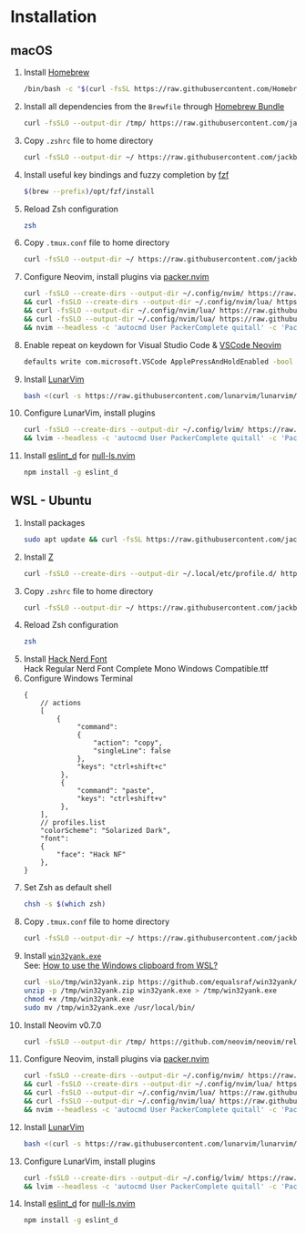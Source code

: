 # Installation

## macOS
1. Install [Homebrew](https://brew.sh/)
   ```bash
   /bin/bash -c "$(curl -fsSL https://raw.githubusercontent.com/Homebrew/install/HEAD/install.sh)"
   ```
2. Install all dependencies from the `Brewfile` through [Homebrew Bundle](https://docs.brew.sh/Manpage#bundle-subcommand)
   ```bash
   curl -fsSLO --output-dir /tmp/ https://raw.githubusercontent.com/jackblackevo/dotfiles/master/macOS/Brewfile && brew bundle --file /tmp/Brewfile && rm /tmp/Brewfile
   ```
3. Copy `.zshrc` file to home directory
   ```bash
   curl -fsSLO --output-dir ~/ https://raw.githubusercontent.com/jackblackevo/dotfiles/master/macOS/.zshrc
   ```
4. Install useful key bindings and fuzzy completion by [fzf](https://github.com/junegunn/fzf#using-homebrew)
   ```bash
   $(brew --prefix)/opt/fzf/install
   ```
5. Reload Zsh configuration
   ```bash
   zsh
   ```
6. Copy `.tmux.conf` file to home directory
   ```bash
   curl -fsSLO --output-dir ~/ https://raw.githubusercontent.com/jackblackevo/dotfiles/master/.tmux.conf
   ```
7. Configure Neovim, install plugins via [packer.nvim](https://github.com/wbthomason/packer.nvim#bootstrapping)
   ```bash
   curl -fsSLO --create-dirs --output-dir ~/.config/nvim/ https://raw.githubusercontent.com/jackblackevo/dotfiles/master/.config/nvim/init.lua \
   && curl -fsSLO --create-dirs --output-dir ~/.config/nvim/lua/ https://raw.githubusercontent.com/jackblackevo/dotfiles/master/.config/nvim/lua/plugins.lua \
   && curl -fsSLO --output-dir ~/.config/nvim/lua/ https://raw.githubusercontent.com/jackblackevo/dotfiles/master/.config/nvim/lua/settings.lua \
   && curl -fsSLO --output-dir ~/.config/nvim/lua/ https://raw.githubusercontent.com/jackblackevo/dotfiles/master/.config/nvim/lua/mappings.lua \
   && nvim --headless -c 'autocmd User PackerComplete quitall' -c 'PackerSync'
   ```
8. Enable repeat on keydown for Visual Studio Code & [VSCode Neovim](https://github.com/vscode-neovim/vscode-neovim#-installation)
   ```bash
   defaults write com.microsoft.VSCode ApplePressAndHoldEnabled -bool false
   ```
9. Install [LunarVim](https://www.lunarvim.org/)
   ```bash
   bash <(curl -s https://raw.githubusercontent.com/lunarvim/lunarvim/master/utils/installer/install.sh)
   ```
10. Configure LunarVim, install plugins
    ```bash
    curl -fsSLO --create-dirs --output-dir ~/.config/lvim/ https://raw.githubusercontent.com/jackblackevo/dotfiles/master/.config/lvim/config.lua \
    && lvim --headless -c 'autocmd User PackerComplete quitall' -c 'PackerSync'
    ```
11. Install [eslint_d](https://github.com/mantoni/eslint_d.js) for [null-ls.nvim](https://github.com/jose-elias-alvarez/null-ls.nvim)
    ```bash
    npm install -g eslint_d
    ```

## WSL - Ubuntu
1. Install packages  
   ```bash
   sudo apt update && curl -fsSL https://raw.githubusercontent.com/jackblackevo/dotfiles/master/Ubuntu/pkgs | xargs sudo apt install -y
   ```
2. Install [Z](https://github.com/rupa/z)  
   ```bash
   curl -fsSLO --create-dirs --output-dir ~/.local/etc/profile.d/ https://raw.githubusercontent.com/rupa/z/master/z.sh
   ```
3. Copy `.zshrc` file to home directory  
   ```bash
   curl -fsSLO --output-dir ~/ https://raw.githubusercontent.com/jackblackevo/dotfiles/master/Ubuntu/.zshrc
   ```
4. Reload Zsh configuration  
   ```bash
   zsh
   ```
5. Install [Hack Nerd Font](https://www.nerdfonts.com/font-downloads)  
   Hack Regular Nerd Font Complete Mono Windows Compatible.ttf
6. Configure Windows Terminal
   ```jsonc
   {
       // actions
       [
           {
                "command":
                {
                    "action": "copy",
                    "singleLine": false
                },
                "keys": "ctrl+shift+c"
            },
            {
                "command": "paste",
                "keys": "ctrl+shift+v"
            },
       ],
       // profiles.list
       "colorScheme": "Solarized Dark",
       "font":
       {
           "face": "Hack NF"
       },
   }
   ```
7. Set Zsh as default shell
   ```bash
   chsh -s $(which zsh)
   ```
8. Copy `.tmux.conf` file to home directory
   ```bash
   curl -fsSLO --output-dir ~/ https://raw.githubusercontent.com/jackblackevo/dotfiles/master/.tmux.conf
   ```
9. Install [`win32yank.exe`](https://github.com/equalsraf/win32yank)  
   See: [How to use the Windows clipboard from WSL?](https://github.com/neovim/neovim/wiki/FAQ#how-to-use-the-windows-clipboard-from-wsl)
   ```bash
   curl -sLo/tmp/win32yank.zip https://github.com/equalsraf/win32yank/releases/download/v0.0.4/win32yank-x64.zip
   unzip -p /tmp/win32yank.zip win32yank.exe > /tmp/win32yank.exe
   chmod +x /tmp/win32yank.exe
   sudo mv /tmp/win32yank.exe /usr/local/bin/
   ```
10. Install Neovim v0.7.0
    ```bash
    curl -fsSLO --output-dir /tmp/ https://github.com/neovim/neovim/releases/download/v0.7.0/nvim-linux64.deb && sudo apt install /tmp/nvim-linux64.deb ; rm /tmp/nvim-linux64.deb
    ```
11. Configure Neovim, install plugins via [packer.nvim](https://github.com/wbthomason/packer.nvim#bootstrapping)
    ```bash
    curl -fsSLO --create-dirs --output-dir ~/.config/nvim/ https://raw.githubusercontent.com/jackblackevo/dotfiles/master/.config/nvim/init.lua \
    && curl -fsSLO --create-dirs --output-dir ~/.config/nvim/lua/ https://raw.githubusercontent.com/jackblackevo/dotfiles/master/.config/nvim/lua/plugins.lua \
    && curl -fsSLO --output-dir ~/.config/nvim/lua/ https://raw.githubusercontent.com/jackblackevo/dotfiles/master/.config/nvim/lua/settings.lua \
    && curl -fsSLO --output-dir ~/.config/nvim/lua/ https://raw.githubusercontent.com/jackblackevo/dotfiles/master/.config/nvim/lua/mappings.lua \
    && nvim --headless -c 'autocmd User PackerComplete quitall' -c 'PackerSync'
    ```
12. Install [LunarVim](https://www.lunarvim.org/)
    ```bash
    bash <(curl -s https://raw.githubusercontent.com/lunarvim/lunarvim/master/utils/installer/install.sh)
    ```
13. Configure LunarVim, install plugins
    ```bash
    curl -fsSLO --create-dirs --output-dir ~/.config/lvim/ https://raw.githubusercontent.com/jackblackevo/dotfiles/master/.config/lvim/config.lua \
    && lvim --headless -c 'autocmd User PackerComplete quitall' -c 'PackerSync'
    ```
14. Install [eslint_d](https://github.com/mantoni/eslint_d.js) for [null-ls.nvim](https://github.com/jose-elias-alvarez/null-ls.nvim)
    ```bash
    npm install -g eslint_d
    ```
